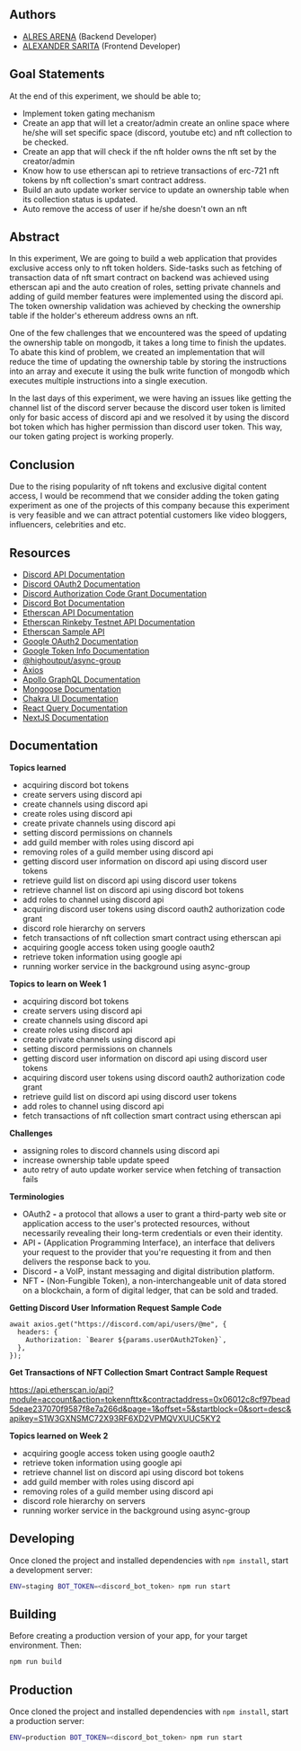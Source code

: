 ## Authors

- [ALRES ARENA](https://app.identifi.com/profile/00797e4189900e4762e3f459337dd735) (Backend Developer)
- [ALEXANDER SARITA](https://app.identifi.com/profile/00797e4189900e4762e3f459337dd735) (Frontend Developer)

## Goal Statements

At the end of this experiment, we should be able to;

- Implement token gating mechanism
- Create an app that will let a creator/admin create an online space where he/she will set specific space (discord, youtube etc) and nft collection to be checked.
- Create an app that will check if the nft holder owns the nft set by the creator/admin
- Know how to use etherscan api to retrieve transactions of erc-721 nft tokens by nft collection's smart contract address.
- Build an auto update worker service to update an ownership table when its collection status is updated.
- Auto remove the access of user if he/she doesn't own an nft

## Abstract

In this experiment, We are going to build a web application that provides exclusive access only to nft token holders. Side-tasks such as fetching of transaction data of nft smart contract on backend was achieved using etherscan api and the auto creation of roles, setting private channels and adding of guild member features were implemented using the discord api. The token ownership validation was achieved by checking the ownership table if the holder's ethereum address owns an nft.

One of the few challenges that we encountered was the speed of updating the ownership table on mongodb, it takes a long time to finish the updates. To abate this kind of problem, we created an implementation that will reduce the time of updating the ownership table by storing the instructions into an array and execute it using the bulk write function of mongodb which executes multiple instructions into a single execution.

In the last days of this experiment, we were having an issues like getting the channel list of the discord server because the discord user token is limited only for basic access of discord api and we resolved it by using the discord bot token which has higher permission than discord user token. This way, our token gating project is working properly.

## Conclusion

Due to the rising popularity of nft tokens and exclusive digital content access, I would be recommend that we consider adding the token gating experiment as one of the projects of this company because this experiment is very feasible and we can attract potential customers like video bloggers, influencers, celebrities and etc.

## Resources

- [Discord API Documentation](https://discord.com/developers/docs)
- [Discord OAuth2 Documentation](https://discord.com/developers/docs/topics/oauth2)
- [Discord Authorization Code Grant Documentation](https://discord.com/developers/docs/topics/oauth2#authorization-code-grant)
- [Discord Bot Documentation](https://discord.com/developers/docs/topics/oauth2#bots)
- [Etherscan API Documentation](https://docs.etherscan.io/)
- [Etherscan Rinkeby Testnet API Documentation](https://rinkeby.etherscan.io/apidoc)
- [Etherscan Sample API](https://api.etherscan.io/apis)
- [Google OAuth2 Documentation](https://developers.google.com/identity/protocols/oauth2)
- [Google Token Info Documentation](https://developers.google.com/identity/sign-in/web/backend-auth)
- [@highoutput/async-group](https://www.npmjs.com/package/@highoutput/async-group)
- [Axios](https://www.npmjs.com/package/axios)
- [Apollo GraphQL Documentation](https://www.apollographql.com/docs/)
- [Mongoose Documentation](https://mongoosejs.com/docs/)
- [Chakra UI Documentation](https://chakra-ui.com/)
- [React Query Documentation](https://react-query.tanstack.com/overview)
- [NextJS Documentation](https://nextjs.org/docs)

## Documentation

**Topics learned**

- acquiring discord bot tokens
- create servers using discord api
- create channels using discord api
- create roles using discord api
- create private channels using discord api
- setting discord permissions on channels
- add guild member with roles using discord api
- removing roles of a guild member using discord api
- getting discord user information on discord api using discord user tokens
- retrieve guild list on discord api using discord user tokens
- retrieve channel list on discord api using discord bot tokens
- add roles to channel using discord api
- acquiring discord user tokens using discord oauth2 authorization code grant
- discord role hierarchy on servers
- fetch transactions of nft collection smart contract using etherscan api
- acquiring google access token using google oauth2
- retrieve token information using google api
- running worker service in the background using async-group

**Topics to learn on Week 1**

- acquiring discord bot tokens
- create servers using discord api
- create channels using discord api
- create roles using discord api
- create private channels using discord api
- setting discord permissions on channels
- getting discord user information on discord api using discord user tokens
- acquiring discord user tokens using discord oauth2 authorization code grant
- retrieve guild list on discord api using discord user tokens
- add roles to channel using discord api
- fetch transactions of nft collection smart contract using etherscan api

**Challenges**

- assigning roles to discord channels using discord api
- increase ownership table update speed
- auto retry of auto update worker service when fetching of transaction fails

**Terminologies**

- OAuth2 **-** a protocol that allows a user to grant a third-party web site or application access to the user's protected resources, without necessarily revealing their long-term credentials or even their identity.
- API **-** (Application Programming Interface), an interface that delivers your request to the provider that you're requesting it from and then delivers the response back to you.
- Discord **-** a VoIP, instant messaging and digital distribution platform.
- NFT **-** (Non-Fungible Token), a non-interchangeable unit of data stored on a blockchain, a form of digital ledger, that can be sold and traded.

**Getting Discord User Information Request Sample Code**

```tsx
await axios.get("https://discord.com/api/users/@me", {
  headers: {
    Authorization: `Bearer ${params.userOAuth2Token}`,
  },
});
```

**Get Transactions of NFT Collection Smart Contract Sample Request**

https://api.etherscan.io/api?module=account&action=tokennfttx&contractaddress=0x06012c8cf97bead5deae237070f9587f8e7a266d&page=1&offset=5&startblock=0&sort=desc&apikey=S1W3GXNSMC72X93RF6XD2VPMQVXUUC5KY2

**Topics learned on Week 2**

- acquiring google access token using google oauth2
- retrieve token information using google api
- retrieve channel list on discord api using discord bot tokens
- add guild member with roles using discord api
- removing roles of a guild member using discord api
- discord role hierarchy on servers
- running worker service in the background using async-group

## Developing

Once cloned the project and installed dependencies with `npm install`, start a development server:

```bash
ENV=staging BOT_TOKEN=<discord_bot_token> npm run start
```

## Building

Before creating a production version of your app, for your target environment. Then:

```bash
npm run build
```

## Production

Once cloned the project and installed dependencies with `npm install`, start a production server:

```bash
ENV=production BOT_TOKEN=<discord_bot_token> npm run start
```
